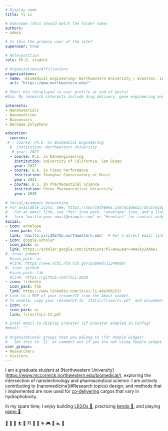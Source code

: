 ```yaml
---
# Display name
title: Yi Li

# Username (this should match the folder name)
authors:
- admin

# Is this the primary user of the site?
superuser: true

# Role/position
role: Ph.D. student

# Organizations/Affiliations
organizations:
- name: -Biomedical Engineering- Northwestern University | Evanston, IL
  url: "https://www.northwestern.edu/"

# Short bio (displayed in user profile at end of posts)
#bio: My research interests include drug delivery, gene engineering and tumor pharmacology.

interests:
- Nanomaterials
- Nanomedicine
- Biosensors
- Baroque polyphony

education:
  courses:
 # - course: Ph.D. in Biomedical Engineering
  #  institution: Northwestern University
   # year: 2027
  - course: M.S. in Nanoengineering
    institution: University of California, San Diego
    year: 2022
  - course: B.A. in Piano Performance
    institution: Shanghai Conservatory of Music
    year: 2021
  - course: B.S. in Pharmaceutical Science
    institution: China Pharmaceutical University
    year: 2020
    
# Social/Academic Networking
# For available icons, see: https://sourcethemes.com/academic/docs/widgets/#icons
#   For an email link, use "fas" icon pack, "envelope" icon, and a link in the
#   form "mailto:your-email@example.com" or "#contact" for contact widget.
social:
- icon: envelope
  icon_pack: fas
  link: 'mailto:yili2027@u.northwestern.edu'  # For a direct email link, use "mailto:test@example.org".
- icon: google-scholar
  icon_pack: ai
  link: https://scholar.google.com/citations?hl=en&user=vWavkyIAAAAJ
#- icon: pubmed
  #icon_pack: ai
  #link: https://www.ncbi.nlm.nih.gov/pubmed/31249880/
#- icon: github
  #icon_pack: fab
  #link: https://github.com/YiLi-2020
- icon: linkedin
  icon_pack: fab
  link: https://www.linkedin.com/in/yi-li-48a36b253/
# Link to a PDF of your resume/CV from the About widget.
# To enable, copy your resume/CV to `static/files/cv.pdf` and uncomment the lines below.  
- icon: cv
  icon_pack: ai
  link: files/YiLi-CV.pdf

# Enter email to display Gravatar (if Gravatar enabled in Config)
#email: ""
  
# Organizational groups that you belong to (for People widget)
#   Set this to `[]` or comment out if you are not using People widget.  
user_groups:
- Researchers
- Visitors
---
```


I am a graduate student at [Northwestern University] (https://www.mccormick.northwestern.edu/biomedical/), exploring the intersection of nanotechnology and pharmaceutical science. I am actively contributing to [nanomedicine](#Research topics) design, and methods that I implemented are now used for [co-delivering](#Highlights) cargos that vary in hydrophobicity. 

In my spare time, I enjoy building [LEGOs 🤖](#slider), practicing [kendo 🥷](#slider), and playing [piano 🎹](#slider). 


:ocean: :art: :musical_score: :surfer: :movie_camera: ⛩️ :tennis: :basketball: ⛷️ 🎮 :ghost: 🏊 :ocean:
